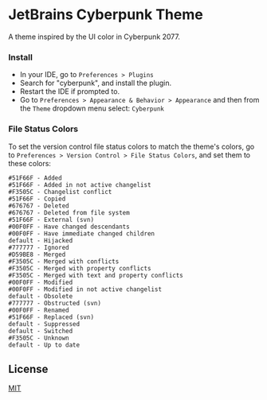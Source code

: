 # JetBrains Cyberpunk Theme

A theme inspired by the UI color in Cyberpunk 2077.

### Install

* In your IDE, go to `Preferences > Plugins`
* Search for "cyberpunk", and install the plugin.
* Restart the IDE if prompted to.
* Go to `Preferences > Appearance & Behavior > Appearance` and then from the `Theme` dropdown menu select: `Cyberpunk` 

### File Status Colors

To set the version control file status colors to match the theme's colors,
go to `Preferences > Version Control > File Status Colors`, and set them to these colors:

```
#51F66F - Added
#51F66F - Added in not active changelist
#F3505C - Changelist conflict
#51F66F - Copied
#676767 - Deleted
#676767 - Deleted from file system
#51F66F - External (svn)
#00F0FF - Have changed descendants
#00F0FF - Have immediate changed children
default - Hijacked
#777777 - Ignored
#D59BE8 - Merged
#F3505C - Merged with conflicts
#F3505C - Merged with property conflicts
#F3505C - Merged with text and property conflicts
#00F0FF - Modified
#00F0FF - Modified in not active changelist
default - Obsolete
#777777 - Obstructed (svn)
#00F0FF - Renamed
#51F66F - Replaced (svn)
default - Suppressed
default - Switched
#F3505C - Unknown
default - Up to date
```

## License

[MIT](LICENSE)